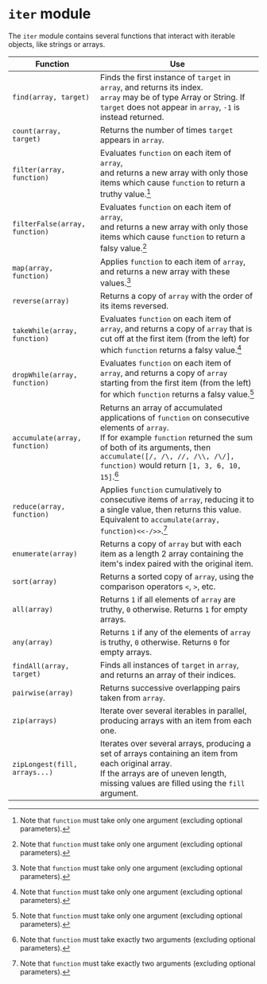 # `iter` module

The `iter` module contains several functions that interact with iterable objects, like strings or arrays.

Function                       | Use
---                            | ---
`find(array, target)`          | Finds the first instance of `target` in `array`, and returns its index.<br>`array` may be of type Array or String. If `target` does not appear in `array`, `-1` is instead returned.
`count(array, target)`         | Returns the number of times `target` appears in `array`.
`filter(array, function)`      | Evaluates `function` on each item of `array`,<br>and returns a new array with only those items which cause `function` to return a truthy value.[^1]
`filterFalse(array, function)` | Evaluates `function` on each item of `array`,<br>and returns a new array with only those items which cause `function` to return a falsy value.[^1]
`map(array, function)`         | Applies `function` to each item of `array`,<br>and returns a new array with these values.[^1]
`reverse(array)`               | Returns a copy of `array` with the order of its items reversed.
`takeWhile(array, function)`   | Evaluates `function` on each item of `array`, and returns a copy of `array` that is cut off at the first item (from the left) for which `function` returns a falsy value.[^1]
`dropWhile(array, function)`   | Evaluates `function` on each item of `array`, and returns a copy of `array` starting from the first item (from the left) for which `function` returns a falsy value.[^1]
`accumulate(array, function)`  | Returns an array of accumulated applications of `function` on consecutive elements of `array`.<br>If for example `function` returned the sum of both of its arguments, then `accumulate([/, /\, //, /\\, /\/], function)` would return `[1, 3, 6, 10, 15]`.[^2]
`reduce(array, function)`      | Applies `function` cumulatively to consecutive items of `array`, reducing it to a single value, then returns this value.<br>Equivalent to `accumulate(array, function)<<-/>>`.[^2]
`enumerate(array)`             | Returns a copy of `array` but with each item as a length 2 array containing the item's index paired with the original item.
`sort(array)`                  | Returns a sorted copy of `array`, using the comparison operators `<`, `>`, etc.
`all(array)`                   | Returns `1` if all elements of `array` are truthy, `0` otherwise. Returns `1` for empty arrays.
`any(array)`                   | Returns `1` if any of the elements of `array` is truthy, `0` otherwise. Returns `0` for empty arrays.
`findAll(array, target)`       | Finds all instances of `target` in `array`, and returns an array of their indices.
`pairwise(array)`              | Returns successive overlapping pairs taken from `array`.
`zip(arrays)`                  | Iterate over several iterables in parallel, producing arrays with an item from each one.
`zipLongest(fill, arrays...)`  | Iterates over several arrays, producing a set of arrays containing an item from each original array.<br>If the arrays are of uneven length, missing values are filled using the `fill` argument.


[^1]: Note that `function` must take only one argument (excluding optional parameters).

[^2]: Note that `function` must take exactly two arguments (excluding optional parameters).
